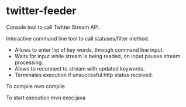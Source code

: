 twitter-feeder
==============

Console tool to call Twitter Stream API.

Interactive command line tool to call statuses/filter method.
- Allows to enter list of key words, through command line input.
- Waits for input while stream is being readed, on input pauses stream processing.
- Alows to reconnect to stream with updated keywords.
- Terminates execution if unsuccesful http status received. 

To compile 
mvn compile

To start execution
mvn exec:java